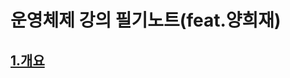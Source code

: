 # 운영체제 강의 필기노트(feat.양희재)

## [1.개요](https://github.com/jjy3385/TIL/tree/main/OS/Heejae'sLecture/ch1#readme)




